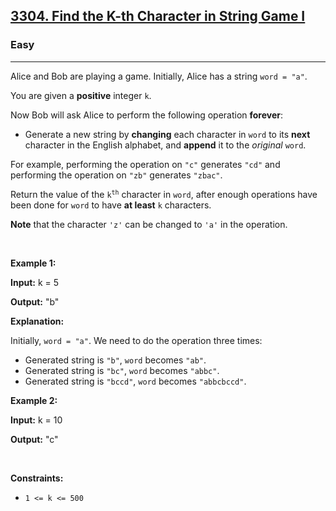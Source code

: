 <h2><a href="https://leetcode.com/problems/find-the-k-th-character-in-string-game-i/">3304. Find the K-th Character in String Game I</a></h2><h3>Easy</h3><hr><div bis_skin_checked="1"><p>Alice and Bob are playing a game. Initially, Alice has a string <code>word = "a"</code>.</p>

<p>You are given a <strong>positive</strong> integer <code>k</code>.</p>

<p>Now Bob will ask Alice to perform the following operation <strong>forever</strong>:</p>

<ul>
	<li>Generate a new string by <strong>changing</strong> each character in <code>word</code> to its <strong>next</strong> character in the English alphabet, and <strong>append</strong> it to the <em>original</em> <code>word</code>.</li>
</ul>

<p>For example, performing the operation on <code>"c"</code> generates <code>"cd"</code> and performing the operation on <code>"zb"</code> generates <code>"zbac"</code>.</p>

<p>Return the value of the <code>k<sup>th</sup></code> character in <code>word</code>, after enough operations have been done for <code>word</code> to have <strong>at least</strong> <code>k</code> characters.</p>

<p><strong>Note</strong> that the character <code>'z'</code> can be changed to <code>'a'</code> in the operation.</p>

<p>&nbsp;</p>
<p><strong class="example">Example 1:</strong></p>

<div class="example-block" bis_skin_checked="1">
<p><strong>Input:</strong> <span class="example-io">k = 5</span></p>

<p><strong>Output:</strong> <span class="example-io">"b"</span></p>

<p><strong>Explanation:</strong></p>

<p>Initially, <code>word = "a"</code>. We need to do the operation three times:</p>

<ul>
	<li>Generated string is <code>"b"</code>, <code>word</code> becomes <code>"ab"</code>.</li>
	<li>Generated string is <code>"bc"</code>, <code>word</code> becomes <code>"abbc"</code>.</li>
	<li>Generated string is <code>"bccd"</code>, <code>word</code> becomes <code>"abbcbccd"</code>.</li>
</ul>
</div>

<p><strong class="example">Example 2:</strong></p>

<div class="example-block" bis_skin_checked="1">
<p><strong>Input:</strong> <span class="example-io">k = 10</span></p>

<p><strong>Output:</strong> <span class="example-io">"c"</span></p>
</div>

<p>&nbsp;</p>
<p><strong>Constraints:</strong></p>

<ul>
	<li><code>1 &lt;= k &lt;= 500</code></li>
</ul>
</div>